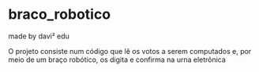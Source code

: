 # braco_robotico
made by davi² edu

O projeto consiste num código que lê os votos a serem computados e, por meio de um braço robótico, os digita e confirma na urna eletrônica
